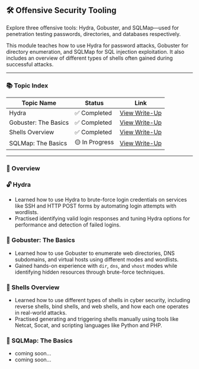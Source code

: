## 🛠 Offensive Security Tooling

Explore three offensive tools: Hydra, Gobuster, and SQLMap—used for penetration testing passwords, directories, and databases respectively.

This module teaches how to use Hydra for password attacks, Gobuster for directory enumeration, and SQLMap for SQL injection exploitation. It also includes an overview of different types of shells often gained during successful attacks.

---

### 📚 Topic Index

| Topic Name            | Status         | Link                                                              |
|------------------------|----------------|-------------------------------------------------------------------|
| Hydra                 | ✅ Completed   | [View Write-Up](https://github.com/MQKGitHub/Hydra/)               |
| Gobuster: The Basics  | ✅ Completed   | [View Write-Up](https://github.com/MQKGitHub/Gobuster-The-Basics/) |
| Shells Overview       | ✅ Completed   | [View Write-Up](https://github.com/MQKGitHub/Shells-Overview/)     |
| SQLMap: The Basics    | 🟡 In Progress | [View Write-Up]()      |

---

### 🧠 Overview

### 🔓 Hydra  
- Learned how to use Hydra to brute-force login credentials on services like SSH and HTTP POST forms by automating login attempts with wordlists.  
- Practised identifying valid login responses and tuning Hydra options for performance and detection of failed logins. 

### 🧭 Gobuster: The Basics  
- Learned how to use Gobuster to enumerate web directories, DNS subdomains, and virtual hosts using different modes and wordlists.  
- Gained hands-on experience with `dir`, `dns`, and `vhost` modes while identifying hidden resources through brute-force techniques. 

### 🐚 Shells Overview  
- Learned how to use different types of shells in cyber security, including reverse shells, bind shells, and web shells, and how each one operates in real-world attacks.  
- Practised generating and triggering shells manually using tools like Netcat, Socat, and scripting languages like Python and PHP.

### 💉 SQLMap: The Basics  
- coming soon...
- coming soon...
